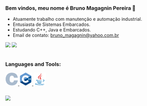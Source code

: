### Bem vindos, meu nome é Bruno Magagnin Pereira 👋



- Atuamente trabalho com manutenção e automação industrial.
- Entusiasta de Sistemas Embarcados.
- Estudando C++, Java e Embarcados.
- Email de contato: bruno_magagnin@yahoo.com.br

<div>
  <img height="180em" src="https://github-readme-stats.vercel.app/api?username=brunomagagnin&show_icons=true&theme=dark&include_all_commits=true&count_private=true"/>
  <img height="180em" src="https://github-readme-stats.vercel.app/api/top-langs/?username=brunomagagnin&layout=compact&langs_count=16&theme=dark"/>
</div>
  
<div style="display: inline_block"><br>
  <h3 align="left">Languages and Tools:</h3>
<p align="left"> <a href="https://www.cprogramming.com/" target="_blank" rel="noreferrer"> <img src="https://raw.githubusercontent.com/devicons/devicon/master/icons/c/c-original.svg" alt="c" width="40" height="40"/> </a> <a href="https://www.w3schools.com/cpp/" target="_blank" rel="noreferrer"> <img src="https://raw.githubusercontent.com/devicons/devicon/master/icons/cplusplus/cplusplus-original.svg" alt="cplusplus" width="40" height="40"/> </a> <a href="https://www.java.com" target="_blank" rel="noreferrer"> <img src="https://raw.githubusercontent.com/devicons/devicon/master/icons/java/java-original.svg" alt="java" width="40" height="40"/> </a> </p>
</div>

  ##
  
<div>
  <a href="https://www.linkedin.com/in/bruno-magagnin-pereira" target="_blank"><img src="https://img.shields.io/badge/LinkedIn-0077B5?style=for-the-badge&logo=linkedin&logoColor=white"></a>
</div>
